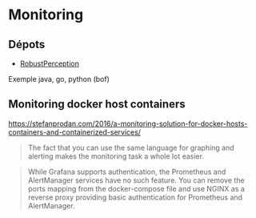 # Monitoring

## Dépots

* [RobustPerception](https://github.com/RobustPerception)

Exemple java, go, python (bof)

## Monitoring docker host containers

<https://stefanprodan.com/2016/a-monitoring-solution-for-docker-hosts-containers-and-containerized-services/>

> The fact that you can use the same language for graphing and alerting makes the monitoring task a whole lot easier.

> While Grafana supports authentication, the Prometheus and AlertManager services have no such feature. You can remove the ports mapping from the docker-compose file and use NGINX as a reverse proxy providing basic authentication for Prometheus and AlertManager.
